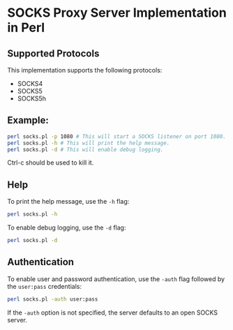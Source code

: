 # SOCKS Proxy Server Implementation in Perl

## Supported Protocols
This implementation supports the following protocols:
- SOCKS4
- SOCKS5
- SOCKS5h

## Example:
```bash
perl socks.pl -p 1080 # This will start a SOCKS listener on port 1080.
perl socks.pl -h # This will print the help message.
perl socks.pl -d # This will enable debug logging.
```

Ctrl-c should be used to kill it.

## Help
To print the help message, use the `-h` flag:
```bash
perl socks.pl -h
```

To enable debug logging, use the `-d` flag:
```bash
perl socks.pl -d
```

## Authentication
To enable user and password authentication, use the `-auth` flag followed by the `user:pass` credentials:
```bash
perl socks.pl -auth user:pass
```
If the `-auth` option is not specified, the server defaults to an open SOCKS server.
